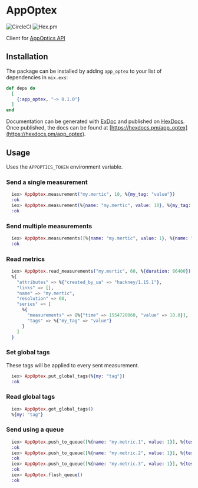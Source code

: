 # AppOptex

![CircleCI](https://img.shields.io/circleci/project/github/sashman/app_optex.svg)
![Hex.pm](https://img.shields.io/hexpm/v/app_optex.svg)

Client for [AppOptics API](https://docs.appoptics.com/api/)

## Installation

The package can be installed
by adding `app_optex` to your list of dependencies in `mix.exs`:

```elixir
def deps do
  [
    {:app_optex, "~> 0.1.0"}
  ]
end
```

Documentation can be generated with [ExDoc](https://github.com/elixir-lang/ex_doc)
and published on [HexDocs](https://hexdocs.pm). Once published, the docs can
be found at [https://hexdocs.pm/app_optex](https://hexdocs.pm/app_optex).

## Usage

Uses the `APPOPTICS_TOKEN` environment variable.

### Send a single measurement

```elixir
  iex> AppOptex.measurement("my.mertic", 10, %{my_tag: "value"})
  :ok
  iex> AppOptex.measurement(%{name: "my.mertic", value: 10}, %{my_tag: "value"})
  :ok
```

### Send multiple measurements

```elixir
  iex> AppOptex.measurements([%{name: "my.mertic", value: 1}, %{name: "my.other_mertic", value: 5}], %{my_tag: "value"})
  :ok
```

### Read metrics

```elixir
  iex> AppOptex.read_measurements("my.mertic", 60, %{duration: 86400})
  %{
    "attributes" => %{"created_by_ua" => "hackney/1.15.1"},
    "links" => [],
    "name" => "my.mertic",
    "resolution" => 60,
    "series" => [
      %{
        "measurements" => [%{"time" => 1554720060, "value" => 10.0}],
        "tags" => %{"my_tag" => "value"}
      }
    ]
  }
```

### Set global tags

These tags will be applied to every sent measurement.

```elixir
  iex> AppOptex.put_global_tags(%{my: "tag"})
  :ok
```

### Read global tags

```elixir
  iex> AppOptex.get_global_tags()
  %{my: "tag"}
```

### Send using a queue

```elixir
  iex> AppOptex.push_to_queue([%{name: "my.metric.1", value: 1}], %{test: true})
  :ok
  iex> AppOptex.push_to_queue([%{name: "my.metric.2", value: 1}], %{test: true})
  :ok
  iex> AppOptex.push_to_queue([%{name: "my.metric.3", value: 1}], %{test: true})
  :ok
  iex> AppOptex.flush_queue()
  :ok
```
